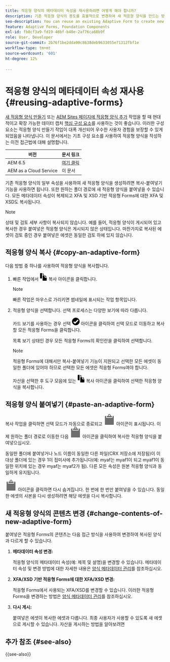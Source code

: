 ```yaml
---
title: 적응형 양식의 메타데이터 속성을 재사용하려면 어떻게 해야 합니까?
description: 기존 적응형 양식의 용도를 효율적으로 변경하여 새 적응형 양식을 만드는 방법을 살펴보십시오.
seo-description: You can reuse an existing Adaptive Form to create new Adaptive Forms.
feature: Adaptive Forms, Foundation Components
exl-id: fb8cf3a9-fd19-46bf-b40e-2af76ca68b9f
role: User, Developer
source-git-commit: 2b76f1be2dda99c8638deb9633055e71312fbf1e
workflow-type: tm+mt
source-wordcount: '601'
ht-degree: 12%

---
```


# 적응형 양식의 메타데이터 속성 재사용 {#reusing-adaptive-forms}

<span class="preview"> [새 적응형 양식 만들기](/help/forms/creating-adaptive-form-core-components.md) 또는 [AEM Sites 페이지에 적응형 양식 추가](/help/forms/create-or-add-an-adaptive-form-to-aem-sites-page.md) 작업을 할 때 현대적이고 확장 가능한 데이터 캡처 [핵심 구성 요소](https://experienceleague.adobe.com/docs/experience-manager-core-components/using/adaptive-forms/introduction.html)를 사용하는 것이 좋습니다. 이러한 구성 요소는 적응형 양식 만들기 작업이 대폭 개선되어 우수한 사용자 경험을 보장할 수 있게 되었음을 나타냅니다. 이 문서에서는 기초 구성 요소를 사용하여 적응형 양식을 작성하는 이전 접근법에 대해 설명합니다. </span>


| 버전 | 문서 링크 |
| -------- | ---------------------------- |
| AEM 6.5 | [여기 클릭](https://experienceleague.adobe.com/docs/experience-manager-65/forms/adaptive-forms-basic-authoring/reusing-adaptive-forms.html) |
| AEM as a Cloud Service | 이 문서 |

기존 적응형 양식의 일부 속성을 사용하여 새 적응형 양식을 생성하려면 복사-붙여넣기 기능을 사용하면 됩니다. 또한 원하는 폴더 경로에 새 적응형 양식을 붙여넣을 수 있습니다. 모든 메타데이터 속성이 복제되고 XFA 및 XSD 기반 적응형 Forms에 대한 XFA 및 XSD도 복사됩니다.

>[!NOTE]
>
>상태 및 검토 세부 사항이 복사되지 않습니다. 예를 들어, 적응형 양식이 게시되어 있고 복사한 경우 붙여넣은 적응형 양식은 게시되지 않은 상태입니다. 마찬가지로 복사된 에셋이 검토 중인 경우 붙여넣은 에셋은 동일한 검토 하에 있지 않습니다.

## 적응형 양식 복사 {#copy-an-adaptive-form}

다음 방법 중 하나를 사용하여 적응형 양식을 복사합니다.

1. 빠른 작업에서 ![aem6forms_copy](assets/aem6forms_copy.png) 복사 아이콘을 클릭합니다.

   >[!NOTE]
   >
   >빠른 작업은 마우스로 가리키면 썸네일에 표시되는 작업 항목입니다.

1. 적응형 양식을 선택합니다. 선택 프로세스는 다양한 보기에 따라 다릅니다.

   카드 보기를 사용하는 경우 선택 ![aem6forms_check-circle](assets/aem6forms_check-circle.png) 아이콘을 클릭하여 선택 모드로 이동하고 복사할 모든 적응형 Forms을 클릭합니다.

   목록 보기 상태인 경우 모든 적응형 Forms의 확인란을 클릭하여 선택합니다.

   >[!NOTE]
   >
   >적응형 Forms에 대해서만 복사-붙여넣기 기능이 지원되고 선택한 모든 에셋이 동일한 폴더에 있어야 하므로 선택한 모든 에셋은 적응형 Forms여야 합니다.

   자산을 선택한 후 도구 모음에 있는 ![aem6forms_copy](assets/aem6forms_copy.png) 복사 아이콘을 클릭하여 선택한 적응형 양식을 복사합니다.

## 적응형 양식 붙여넣기 {#paste-an-adaptive-form}

복사 작업을 클릭하면 선택 모드가 자동으로 종료되고 ![붙여넣기](assets/Smock_Paste_18_N.svg) 아이콘이 표시됩니다. 이제 원하는 폴더 경로로 이동한 다음 ![붙여넣기](assets/Smock_Paste_18_N.svg) 아이콘을 클릭하여 복사한 적응형 양식을 붙여넣으십시오.

동일한 폴더에 붙여넣거나 노드 이름이 동일한 다른 파일(CRX 저장소에 저장됨)이 이 대상 폴더에 있는 경우 1이 접미사에 추가됩니다(예: myaf는 myaf1이 되고 myaf1이 동일한 위치에 있는 경우 myaf는 myaf2가 됨). 다른 모든 속성은 원본 적응형 양식과 동일하게 유지됩니다.

![붙여넣기](assets/Smock_Paste_18_N.svg) 아이콘을 클릭하면 다시 숨겨집니다. 한 번에 한 번만 붙여넣을 수 있습니다. 동일한 에셋의 사본을 다시 생성하려면 해당 에셋을 다시 복사합니다.

## 새 적응형 양식의 콘텐츠 변경 {#change-contents-of-new-adaptive-form}

붙여넣은 적응형 Forms의 콘텐츠는 다음 접근 방식을 사용하여 변경하여 복사된 양식과 다르게 할 수 있습니다.

1. **메타데이터 속성 변경:**

   적응형 양식의 메타데이터 속성(예: 제목 및 설명)을 변경할 수 있습니다. 메타데이터 속성 및 변경 방법에 대한 자세한 내용은 [양식 메타데이터 관리](manage-form-metadata.md)를 참조하십시오.

1. **XFA/XSD 기반 적응형 Forms에 대한 XFA/XSD 변경:**

   적응형 Forms에서 사용되는 XFA/XSD를 변경할 수 있습니다. 이러한 적응형 Forms을 변경하는 방법은 [양식 메타데이터 관리](manage-form-metadata.md)를 참조하십시오.

1. **다시 게시:**

   붙여넣은 에셋이 복사한 에셋과 다릅니다. 최종 사용자가 사용할 수 있도록 새 에셋으로 게시할 수 있습니다. 자산을 게시하는 방법을 알아보려면 <!-- see [Publishing and unpublishing forms](publishing-unpublishing-forms.md) -->


## 추가 참조 {#see-also}

{{see-also}}